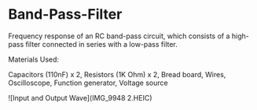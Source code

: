 # Band-Pass-Filter
Frequency response of an RC band-pass circuit, which consists of a high-pass filter connected in series with a low-pass filter. 


Materials Used:

Capacitors (110nF) x 2, Resistors (1K Ohm) x 2, Bread board, Wires, Oscilloscope, Function generator, Voltage source

![Input and Output Wave](IMG_9948 2.HEIC)

